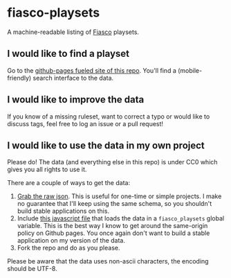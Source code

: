 # fiasco-playsets

A machine-readable listing of [Fiasco][fiasco] playsets.

## I would like to find a playset

Go to the [github-pages fueled site of this repo][public-site]. You'll find a (mobile-friendly) search interface to the data.

## I would like to improve the data

If you know of a missing ruleset, want to correct a typo or would like to discuss tags, feel free to log an issue or a pull request!

## I would like to use the data in my own project

Please do! The data (and everything else in this repo) is under CC0 which gives you all rights to use it.

There are a couple of ways to get the data:

1. [Grab the raw json][public-json]. This is useful for one-time or simple projects. I make no guarantee that I'll keep using the same schema, so you shouldn't build stable applications on this.
2. Include [this javascript file][public-js] that loads the data in a ``fiasco_playsets`` global variable. This is the best way I know to get around the same-origin policy on Github pages. You once again don't want to build a stable application on my version of the data.
3. Fork the repo and do as you please.

Please be aware that the data uses non-ascii characters, the encoding should be UTF-8.

[fiasco]: http://www.bullypulpitgames.com/games/fiasco/
[public-site]: http://verhoevenv.github.io/fiasco-playsets/
[public-json]: http://verhoevenv.github.io/fiasco-playsets/playsets.json
[public-js]:http://verhoevenv.github.io/fiasco-playsets/playsets.json.js
